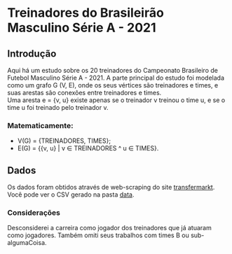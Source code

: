 # Treinadores do Brasileirão Masculino Série A - 2021 

## Introdução
Aqui há um estudo sobre os 20 treinadores do Campeonato Brasileiro de Futebol Masculino Série A - 2021. A parte principal do estudo foi modelada como um grafo G (V, E), onde os seus vértices são treinadores e times, e suas arestas são conexões entre treinadores e times. <br/> 
Uma aresta e = {v, u} existe apenas se o treinador v treinou o time u, e se o time u foi treinado pelo treinador v.<br/>
### Matematicamente:
- V(G) = {TREINADORES, TIMES};
- E(G) = {{v, u} | v ∈ TREINADORES ^ u ∈ TIMES}.

## Dados
Os dados foram obtidos através de web-scraping do site [transfermarkt](https://www.transfermarkt.com.br/). Você pode ver o CSV gerado na pasta [data](https://github.com/Eric-Mendes/treinadores-serie-a/tree/main/data "Ir para esta pasta").
### Considerações
Desconsiderei a carreira como jogador dos treinadores que já atuaram como jogadores. Também omiti seus trabalhos com times B ou sub-algumaCoisa.

